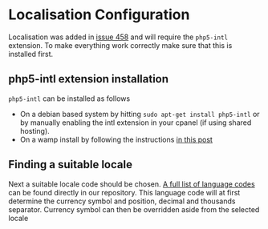 # Localisation Configuration

Localisation was added in [issue 458](https://github.com/jekkos/opensourcepos/issues/458) and will require the `php5-intl` extension. To make everything work correctly make sure that this is installed first. 

## php5-intl extension installation
`php5-intl` can be installed as follows

* On a debian based system by hitting `sudo apt-get install php5-intl` or by manually enabling the intl extension in your cpanel (if using shared hosting).
* On a wamp install by following the instructions [in this post](http://stackoverflow.com/questions/23431788/how-to-install-intl-php-extension-with-wamp-server)

## Finding a suitable locale

Next a suitable locale code should be chosen. [A full list of language codes](https://github.com/jekkos/opensourcepos/blob/master/application/language/Language%20code%20definition) can be found directly in our repository. This language code will at first determine the currency symbol and position, decimal and thousands separator. Currency symbol can then be overridden aside from the selected locale

